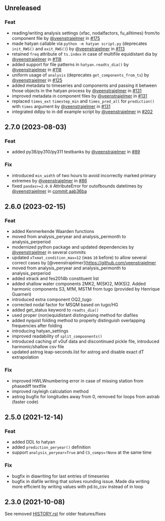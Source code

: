 ## Unreleased

### Feat
- reading/writing analysis settings (xfac, nodalfactors, fu_alltimes) from/to component file by [@veenstrajelmer](https://github.com/veenstrajelmer) in [#175](https://github.com/Deltares/hatyan/pull/175)
- made hatyan callable via `python -m hatyan script.py` (deprecates `init_RWS()` and `exit_RWS()`) by [@veenstrajelmer](https://github.com/veenstrajelmer) in [#113](https://github.com/Deltares/hatyan/pull/113)
- retained `freq` attribute of `ts.index` in case of multifile equidistant dia by [@veenstrajelmer](https://github.com/veenstrajelmer) in [#118](https://github.com/Deltares/hatyan/pull/118)
- added support for file patterns in `hatyan.readts_dia()` by [@veenstrajelmer](https://github.com/veenstrajelmer) in [#118](https://github.com/Deltares/hatyan/pull/120)
- uniform usage of `analysis` (deprecates `get_components_from_ts`) by [@veenstrajelmer](https://github.com/veenstrajelmer) in [#125](https://github.com/Deltares/hatyan/pull/125)
- added metadata to timeseries and components and passing it between those objects in the hatyan process by [@veenstrajelmer](https://github.com/veenstrajelmer) in [#131](https://github.com/Deltares/hatyan/pull/131)
- improved metadata in component files by [@veenstrajelmer](https://github.com/veenstrajelmer) in [#131](https://github.com/Deltares/hatyan/pull/131)
- replaced `times_ext` `timestep_min` and `times_pred_all` for `prediction()` with `times` argument by [@veenstrajelmer](https://github.com/veenstrajelmer) in [#131](https://github.com/Deltares/hatyan/pull/143)
- integrated ddlpy to in ddl example script by [@veenstrajelmer](https://github.com/veenstrajelmer) in [#202](https://github.com/Deltares/hatyan/pull/202)


## 2.7.0 (2023-08-03)

### Feat
- added py38/py310/py311 testbanks by [@veenstrajelmer](https://github.com/veenstrajelmer) in [#89](https://github.com/Deltares/hatyan/pull/89)

### Fix
- introduced `min_width` of two hours to avoid incorrectly marked primary extremes by [@veenstrajelmer](https://github.com/veenstrajelmer) in [#86](https://github.com/Deltares/hatyan/pull/86)
- fixed `pandas>=2.0.0` AttributeError for outofbounds datetimes by [@veenstrajelmer](https://github.com/veenstrajelmer) in [commit aab36ba](https://github.com/Deltares/hatyan/commit/aab36ba6a5adeb4cec255f39c505f397f6a60be5)


## 2.6.0 (2023-02-15)

### Feat
- added Kenmerkende Waarden functions
- moved from analysis_peryear and analysis_permonth to analysis_perperiod
- modernized python package and updated dependencies by [@veenstrajelmer](https://github.com/veenstrajelmer) in several commits
- updated `xTxmat_condition_max=12` (was `10` before) to allow several correct cases by [@veenstrajelmer](https://github.com/veenstrajelmer
- moved from analysis_peryear and analysis_permonth to analysis_perperiod
- added xtrack and fes2014b constituent list
- added shallow water components 2MK2, M(SK)2, M(KS)2. Added harmonic components S3, M!M, MSTM from tugo (provided by Henrique Guarneri)
- introduced extra component OQ2_tugo
- corrected nodal factor for MSQM based on tugo/HG
- added get_status keyword to `readts_dia()`
- used proper (non)equidistant distinguising method for diafiles
- added nyquist folding method to properly distinguish overlapping frequencies after folding
- introducing hatyan_settings
- improved readability of `split_compoonents()`
- introduced caching of v0uf data and discontinued pickle file, introduced harmonic/shallow csv file
- updated astrog leap-seconds.list for astrog and disable exact dT extrapolation

### Fix
- improved HWLWnumbering error in case of missing station from phasediff textfile
- improved rayleigh calculation method
- astrog bugfix for longitudes away from 0, removed for loops from astrab (faster code)


## 2.5.0 (2021-12-14)

### Feat
- added DDL to hatyan
- added `prediction_peryear()` definition
- support `analysis_peryear=True` and `CS_comps=!None` at the same time

### Fix
- bugfix in diawriting for last entries of timeseries
- bugfix in diafile writing that solves rounding issue. Made dia writing more efficient by writing values with pd.to_csv instead of in loop


## 2.3.0 (2021-10-08)

See removed [HISTORY.rst](https://github.com/Deltares/hatyan/blob/442f1b7b0975e40f29afe6fbf7d252c6271b3741/HISTORY.rst) for older features/fixes
